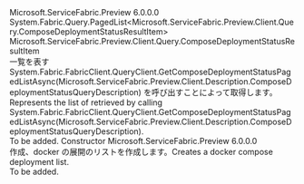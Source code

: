 <Type Name="ComposeDeploymentStatusList" FullName="Microsoft.ServiceFabric.Preview.Client.Query.ComposeDeploymentStatusList">
  <TypeSignature Language="C#" Value="public sealed class ComposeDeploymentStatusList : System.Fabric.Query.PagedList&lt;Microsoft.ServiceFabric.Preview.Client.Query.ComposeDeploymentStatusResultItem&gt;" />
  <TypeSignature Language="ILAsm" Value=".class public auto ansi sealed beforefieldinit ComposeDeploymentStatusList extends System.Fabric.Query.PagedList`1&lt;class Microsoft.ServiceFabric.Preview.Client.Query.ComposeDeploymentStatusResultItem&gt;" />
  <TypeSignature Language="DocId" Value="T:Microsoft.ServiceFabric.Preview.Client.Query.ComposeDeploymentStatusList" />
  <TypeSignature Language="VB.NET" Value="Public NotInheritable Class ComposeDeploymentStatusList&#xA;Inherits PagedList(Of ComposeDeploymentStatusResultItem)" />
  <TypeSignature Language="F#" Value="type ComposeDeploymentStatusList = class&#xA;    inherit PagedList&lt;ComposeDeploymentStatusResultItem&gt;" />
  <AssemblyInfo>
    <AssemblyName>Microsoft.ServiceFabric.Preview</AssemblyName>
    <AssemblyVersion>6.0.0.0</AssemblyVersion>
  </AssemblyInfo>
  <Base>
    <BaseTypeName>System.Fabric.Query.PagedList&lt;Microsoft.ServiceFabric.Preview.Client.Query.ComposeDeploymentStatusResultItem&gt;</BaseTypeName>
    <BaseTypeArguments>
      <BaseTypeArgument TypeParamName="!0">Microsoft.ServiceFabric.Preview.Client.Query.ComposeDeploymentStatusResultItem</BaseTypeArgument>
    </BaseTypeArguments>
  </Base>
  <Interfaces />
  <Docs>
    <summary>
      <para><span data-ttu-id="19ede-101">一覧を表す<see cref="T:Microsoft.ServiceFabric.Preview.Client.Query.ComposeDeploymentStatusResultItem" />System.Fabric.FabricClient.QueryClient.GetComposeDeploymentStatusPagedListAsync(Microsoft.ServiceFabric.Preview.Client.Description.ComposeDeploymentStatusQueryDescription) を呼び出すことによって取得します。</span><span class="sxs-lookup"><span data-stu-id="19ede-101">Represents the list of <see cref="T:Microsoft.ServiceFabric.Preview.Client.Query.ComposeDeploymentStatusResultItem" /> retrieved by calling System.Fabric.FabricClient.QueryClient.GetComposeDeploymentStatusPagedListAsync(Microsoft.ServiceFabric.Preview.Client.Description.ComposeDeploymentStatusQueryDescription).</span></span></para>
    </summary>
    <remarks>To be added.</remarks>
  </Docs>
  <Members>
    <Member MemberName=".ctor">
      <MemberSignature Language="C#" Value="public ComposeDeploymentStatusList ();" />
      <MemberSignature Language="ILAsm" Value=".method public hidebysig specialname rtspecialname instance void .ctor() cil managed" />
      <MemberSignature Language="DocId" Value="M:Microsoft.ServiceFabric.Preview.Client.Query.ComposeDeploymentStatusList.#ctor" />
      <MemberSignature Language="VB.NET" Value="Public Sub New ()" />
      <MemberType>Constructor</MemberType>
      <AssemblyInfo>
        <AssemblyName>Microsoft.ServiceFabric.Preview</AssemblyName>
        <AssemblyVersion>6.0.0.0</AssemblyVersion>
      </AssemblyInfo>
      <Parameters />
      <Docs>
        <summary>
          <para><span data-ttu-id="19ede-102">作成、docker の展開のリストを作成します。</span><span class="sxs-lookup"><span data-stu-id="19ede-102">Creates a docker compose deployment list.</span></span> </para>
        </summary>
        <remarks>To be added.</remarks>
      </Docs>
    </Member>
  </Members>
</Type>